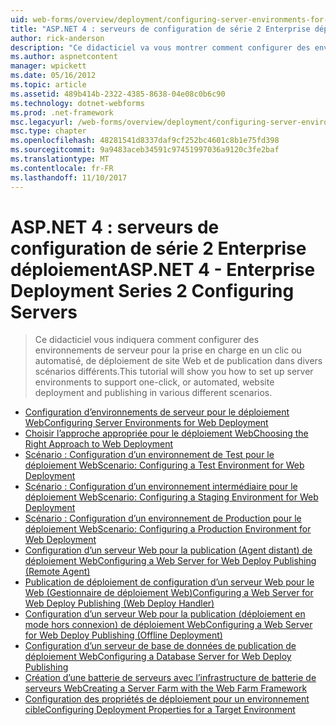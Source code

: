 ```yaml
---
uid: web-forms/overview/deployment/configuring-server-environments-for-web-deployment/index
title: "ASP.NET 4 : serveurs de configuration de série 2 Enterprise déploiement | Documents Microsoft"
author: rick-anderson
description: "Ce didacticiel va vous montrer comment configurer des environnements de serveur pour la prise en charge en un clic ou automatisé, le déploiement de site Web et la publication dans différentes du scénario de différentes..."
ms.author: aspnetcontent
manager: wpickett
ms.date: 05/16/2012
ms.topic: article
ms.assetid: 489b414b-2322-4385-8638-04e08c0b6c90
ms.technology: dotnet-webforms
ms.prod: .net-framework
msc.legacyurl: /web-forms/overview/deployment/configuring-server-environments-for-web-deployment
msc.type: chapter
ms.openlocfilehash: 48281541d8337daf9cf252bc4601c8b1e75fd398
ms.sourcegitcommit: 9a9483aceb34591c97451997036a9120c3fe2baf
ms.translationtype: MT
ms.contentlocale: fr-FR
ms.lasthandoff: 11/10/2017
---
```

<a name="aspnet-4---enterprise-deployment-series-2-configuring-servers"></a><span data-ttu-id="fe3ce-103">ASP.NET 4 : serveurs de configuration de série 2 Enterprise déploiement</span><span class="sxs-lookup"><span data-stu-id="fe3ce-103">ASP.NET 4 - Enterprise Deployment Series 2 Configuring Servers</span></span>
====================
> <span data-ttu-id="fe3ce-104">Ce didacticiel vous indiquera comment configurer des environnements de serveur pour la prise en charge en un clic ou automatisé, de déploiement de site Web et de publication dans divers scénarios différents.</span><span class="sxs-lookup"><span data-stu-id="fe3ce-104">This tutorial will show you how to set up server environments to support one-click, or automated, website deployment and publishing in various different scenarios.</span></span>


- [<span data-ttu-id="fe3ce-105">Configuration d’environnements de serveur pour le déploiement Web</span><span class="sxs-lookup"><span data-stu-id="fe3ce-105">Configuring Server Environments for Web Deployment</span></span>](configuring-server-environments-for-web-deployment.md)
- [<span data-ttu-id="fe3ce-106">Choisir l’approche appropriée pour le déploiement Web</span><span class="sxs-lookup"><span data-stu-id="fe3ce-106">Choosing the Right Approach to Web Deployment</span></span>](choosing-the-right-approach-to-web-deployment.md)
- [<span data-ttu-id="fe3ce-107">Scénario : Configuration d’un environnement de Test pour le déploiement Web</span><span class="sxs-lookup"><span data-stu-id="fe3ce-107">Scenario: Configuring a Test Environment for Web Deployment</span></span>](scenario-configuring-a-test-environment-for-web-deployment.md)
- [<span data-ttu-id="fe3ce-108">Scénario : Configuration d’un environnement intermédiaire pour le déploiement Web</span><span class="sxs-lookup"><span data-stu-id="fe3ce-108">Scenario: Configuring a Staging Environment for Web Deployment</span></span>](scenario-configuring-a-staging-environment-for-web-deployment.md)
- [<span data-ttu-id="fe3ce-109">Scénario : Configuration d’un environnement de Production pour le déploiement Web</span><span class="sxs-lookup"><span data-stu-id="fe3ce-109">Scenario: Configuring a Production Environment for Web Deployment</span></span>](scenario-configuring-a-production-environment-for-web-deployment.md)
- [<span data-ttu-id="fe3ce-110">Configuration d’un serveur Web pour la publication (Agent distant) de déploiement Web</span><span class="sxs-lookup"><span data-stu-id="fe3ce-110">Configuring a Web Server for Web Deploy Publishing (Remote Agent)</span></span>](configuring-a-web-server-for-web-deploy-publishing-remote-agent.md)
- [<span data-ttu-id="fe3ce-111">Publication de déploiement de configuration d’un serveur Web pour le Web (Gestionnaire de déploiement Web)</span><span class="sxs-lookup"><span data-stu-id="fe3ce-111">Configuring a Web Server for Web Deploy Publishing (Web Deploy Handler)</span></span>](configuring-a-web-server-for-web-deploy-publishing-web-deploy-handler.md)
- [<span data-ttu-id="fe3ce-112">Configuration d’un serveur Web pour la publication (déploiement en mode hors connexion) de déploiement Web</span><span class="sxs-lookup"><span data-stu-id="fe3ce-112">Configuring a Web Server for Web Deploy Publishing (Offline Deployment)</span></span>](configuring-a-web-server-for-web-deploy-publishing-offline-deployment.md)
- [<span data-ttu-id="fe3ce-113">Configuration d’un serveur de base de données de publication de déploiement Web</span><span class="sxs-lookup"><span data-stu-id="fe3ce-113">Configuring a Database Server for Web Deploy Publishing</span></span>](configuring-a-database-server-for-web-deploy-publishing.md)
- [<span data-ttu-id="fe3ce-114">Création d’une batterie de serveurs avec l’infrastructure de batterie de serveurs Web</span><span class="sxs-lookup"><span data-stu-id="fe3ce-114">Creating a Server Farm with the Web Farm Framework</span></span>](creating-a-server-farm-with-the-web-farm-framework.md)
- [<span data-ttu-id="fe3ce-115">Configuration des propriétés de déploiement pour un environnement cible</span><span class="sxs-lookup"><span data-stu-id="fe3ce-115">Configuring Deployment Properties for a Target Environment</span></span>](configuring-deployment-properties-for-a-target-environment.md)
